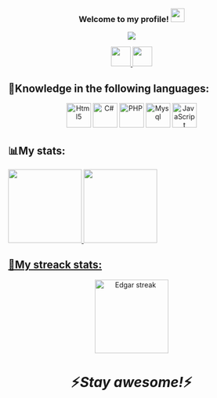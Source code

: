<h3 align="center">
Welcome to my profile!
  <img src="https://media.giphy.com/media/hvRJCLFzcasrR4ia7z/giphy.gif" width="28">
</h3>

<p align="center">
  <a href="https://github.com/peixecozid0"><img src="https://readme-typing-svg.herokuapp.com?color=5A11FF&size=25&center=true&vCenter=true&lines=Software+Developer;Looking+for+a+new+adventure"></a>
</p>

<p align="center">
  <a href="https://www.linkedin.com/in/edgar-fernandes7">
    <img height="40" width="40" src="https://cdn.jsdelivr.net/gh/devicons/devicon/icons/linkedin/linkedin-original.svg">
  </a>
  <a href="https://github.com/peixecozid0">
    <img height="40" width="40" src="https://cdn.jsdelivr.net/gh/devicons/devicon/icons/github/github-original.svg">
  </a>
  <!--
  Future website
  <a href=""><img src="https://i.imgur.com/iVTU8oi.png"></a>
  -->
</p>

<h2 align="left"> 📘Knowledge in the following languages: </h2>

<p align="center">
  <!--<img title="C#" alt="C#" src="https://img.shields.io/badge/C%23-239120?style=for-the-badge&logo=c-sharp&logoColor=white" />-->
  <!--<img alt="Xamarin" title="Xamarin" src="https://img.shields.io/badge/Xamarin-3498DB?style=for-the-badge&logo=xamarin&logoColor=white">-->
  <img title="Html5" alt="Html5" height="50" width="50" src="https://cdn.jsdelivr.net/gh/devicons/devicon/icons/html5/html5-original.svg">
  <img title="C#" alt="C#" height="50" width="50" src="https://cdn.jsdelivr.net/gh/devicons/devicon/icons/csharp/csharp-original.svg">
  <!--<img title="Js" alt="Js" src="	https://img.shields.io/badge/JavaScript-F7DF1E?style=for-the-badge&logo=javascript&logoColor=black">-->
  <img title="PHP" alt="PHP" height="50" width="50" src="https://cdn.jsdelivr.net/gh/devicons/devicon/icons/php/php-original.svg">
  <img title="Mysql" alt="Mysql" height="50" width="50" src="https://cdn.jsdelivr.net/gh/devicons/devicon/icons/mysql/mysql-original-wordmark.svg">
  <img title="JavaScript" alt="JavaScript" height="50" width="50" src="https://cdn.jsdelivr.net/gh/devicons/devicon/icons/javascript/javascript-original.svg">
</p>


<!--
<h2 align="left"> 📝Some open source projects: </h2>

<p align="justify">
An example
  <a href="https://github.com/DenverCoder1/github-readme-streak-stats"><img width="282" src="https://denvercoder1-github-readme-stats.vercel.app/api/pin/?username=DenverCoder1&repo=github-readme-streak-stats&theme=react&bg_color=1F222E&title_color=F85D7F&icon_color=F8D866&hide_border=true&show_icons=false" alt="github-readme-streak-stats"></a>
-->

<h2 align="left"> 📊My stats: </h2>

<div>
  <a href="https://github.com/peixecozid0">
  <img height="150em" src="https://github-readme-stats.vercel.app/api?username=peixecozid0&show_icons=true&theme=dracula&include_all_commits=true&count_private=true"/>
  <img height="150em" src="https://github-readme-stats.vercel.app/api/top-langs/?username=peixecozid0&layout=compact&langs_count=7&theme=dracula"/>
</div>

<div align="center">
  <h2 align="left"> 🚀My streack stats: </h2>
  <a href="https://github.com/peixecozid0/github-readme-streak-stats">
    <img alt="Edgar streak" src="https://github-readme-streak-stats.herokuapp.com/?user=peixecozid0&langs_count=8&layout=compact&theme=react&hide_border=true&bg_color=#5A5A11FF&title_color=F85D7F&icon_color=F8D866&hide=Jupyter%20Notebook" height="150px"/>
  </a>
</div>


##






<h1 align='center'>⚡️<i>Stay awesome!</i>⚡️</h1>
